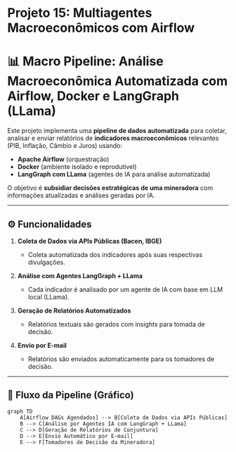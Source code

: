 # Projeto 15: Multiagentes Macroeconômicos com Airflow

# 📊 Macro Pipeline: Análise Macroeconômica Automatizada com Airflow, Docker e LangGraph (LLama)

Este projeto implementa uma **pipeline de dados automatizada** para coletar, analisar e enviar relatórios de **indicadores macroeconômicos** relevantes (PIB, Inflação, Câmbio e Juros) usando:

- **Apache Airflow** (orquestração)
- **Docker** (ambiente isolado e reprodutível)
- **LangGraph com LLama** (agentes de IA para análise automatizada)

O objetivo é **subsidiar decisões estratégicas de uma mineradora** com informações atualizadas e análises geradas por IA.

---

## ⚙️ Funcionalidades

1. **Coleta de Dados via APIs Públicas (Bacen, IBGE)**
   - Coleta automatizada dos indicadores após suas respectivas divulgações.

2. **Análise com Agentes LangGraph + LLama**
   - Cada indicador é analisado por um agente de IA com base em LLM local (LLama).

3. **Geração de Relatórios Automatizados**
   - Relatórios textuais são gerados com insights para tomada de decisão.

4. **Envio por E-mail**
   - Relatórios são enviados automaticamente para os tomadores de decisão.

---

## 🔁 Fluxo da Pipeline (Gráfico)

```mermaid
graph TD
    A[Airflow DAGs Agendados] --> B[Coleta de Dados via APIs Públicas]
    B --> C[Análise por Agentes IA com LangGraph + LLama]
    C --> D[Geração de Relatórios de Conjuntura]
    D --> E[Envio Automático por E-mail]
    E --> F[Tomadores de Decisão da Mineradora]

